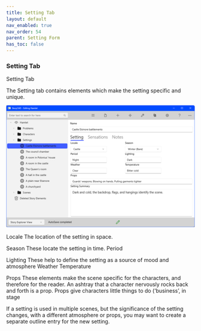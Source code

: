 ```yaml
---
title: Setting Tab
layout: default
nav_enabled: true
nav_order: 54
parent: Setting Form
has_toc: false
---
```

### Setting Tab
Setting Tab


The Setting tab contains elements which make the setting specific and unique.

 
![](../media/Setting-Setting-Tab.png)

Locale	The location of the setting in space.

Season	These locate the setting in time.
Period

Lighting	These help to define the setting as a source of mood and atmosphere
Weather
Temperature	

Props	These elements make the scene specific for the characters, and therefore for the reader. An ashtray that a character nervously rocks back and forth is a prop. Props give characters little things to do (‘business’, in stage 

If a setting is used in multiple scenes, but the significance of the setting changes, with a different atmosphere or props, you may want to create a separate outline entry for the new setting.

